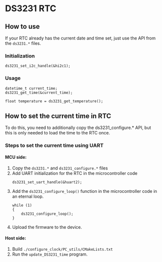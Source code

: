 # DS3231 RTC

## How to use
If your RTC already has the current date and time set, just use the API from the `ds3231.*` files.
### Initialization
```
ds3231_set_i2c_handle(&hi2c1);
```

### Usage
```
datetime_t current_time;
ds3231_get_time(&current_time);

float temperature = ds3231_get_temperature();
```

## How to set the current time in RTC
To do this, you need to additionally copy the ds3231_configure.* API, but this is only needed to load the time to the RTC once.
### Steps to set the current time using UART
#### MCU side:
1. Copy the `ds3231.*` and `ds3231_configure.*` files
2. Add UART initialization for the RTC in the microcontroller code
    ```
    ds3231_set_uart_handle(&huart2);
    ```
3. Add the `ds3231_configure_loop()` function in the microcontroller code in an eternal loop.
    ```
    while (1)
    {
        ds3231_configure_loop();
    }
    ```
4. Upload the firmware to the device.

#### Host side:
1. Build `./configure_clock/PC_utils/CMakeLists.txt`
2. Run the `update_DS3231_time` program.